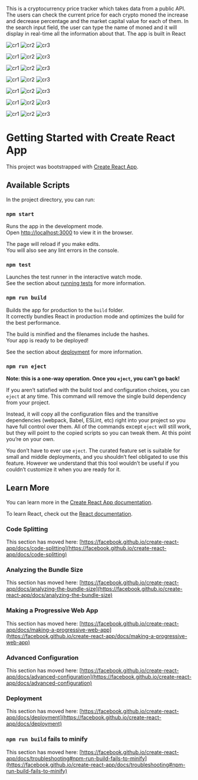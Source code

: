 This is a cryptocurrency price tracker which takes data from a public API. The users can check the current price for each crypto moned the increase and decrease percentage and the market capital value for each of them. In the search input field, the user can type the name of moned and it will display in real-time all the information about that. The app is built in React

![cr1](https://user-images.githubusercontent.com/69143183/126044110-3ec598f4-7f72-415c-a462-554b6c2adba7.jpg)
![cr2](https://user-images.githubusercontent.com/69143183/126044113-c7822a5f-c227-4b80-87ec-a69feed02f3a.jpg)
![cr3](https://user-images.githubusercontent.com/69143183/126044120-97fcd873-7076-4a58-abd8-c4b4c0cf3c37.jpg)



![cr1](https://user-images.githubusercontent.com/69143183/126044110-3ec598f4-7f72-415c-a462-554b6c2adba7.jpg)
![cr2](https://user-images.githubusercontent.com/69143183/126044113-c7822a5f-c227-4b80-87ec-a69feed02f3a.jpg)
![cr3](https://user-images.githubusercontent.com/69143183/126044120-97fcd873-7076-4a58-abd8-c4b4c0cf3c37.jpg)



![cr1](https://user-images.githubusercontent.com/69143183/126044110-3ec598f4-7f72-415c-a462-554b6c2adba7.jpg)
![cr2](https://user-images.githubusercontent.com/69143183/126044113-c7822a5f-c227-4b80-87ec-a69feed02f3a.jpg)
![cr3](https://user-images.githubusercontent.com/69143183/126044120-97fcd873-7076-4a58-abd8-c4b4c0cf3c37.jpg)




![cr1](https://user-images.githubusercontent.com/69143183/126044110-3ec598f4-7f72-415c-a462-554b6c2adba7.jpg)
![cr2](https://user-images.githubusercontent.com/69143183/126044113-c7822a5f-c227-4b80-87ec-a69feed02f3a.jpg)
![cr3](https://user-images.githubusercontent.com/69143183/126044120-97fcd873-7076-4a58-abd8-c4b4c0cf3c37.jpg)




![cr1](https://user-images.githubusercontent.com/69143183/126044110-3ec598f4-7f72-415c-a462-554b6c2adba7.jpg)
![cr2](https://user-images.githubusercontent.com/69143183/126044113-c7822a5f-c227-4b80-87ec-a69feed02f3a.jpg)
![cr3](https://user-images.githubusercontent.com/69143183/126044120-97fcd873-7076-4a58-abd8-c4b4c0cf3c37.jpg)




![cr1](https://user-images.githubusercontent.com/69143183/126044110-3ec598f4-7f72-415c-a462-554b6c2adba7.jpg)
![cr2](https://user-images.githubusercontent.com/69143183/126044113-c7822a5f-c227-4b80-87ec-a69feed02f3a.jpg)
![cr3](https://user-images.githubusercontent.com/69143183/126044120-97fcd873-7076-4a58-abd8-c4b4c0cf3c37.jpg)




![cr1](https://user-images.githubusercontent.com/69143183/126044110-3ec598f4-7f72-415c-a462-554b6c2adba7.jpg)
![cr2](https://user-images.githubusercontent.com/69143183/126044113-c7822a5f-c227-4b80-87ec-a69feed02f3a.jpg)
![cr3](https://user-images.githubusercontent.com/69143183/126044120-97fcd873-7076-4a58-abd8-c4b4c0cf3c37.jpg)






# Getting Started with Create React App

This project was bootstrapped with [Create React App](https://github.com/facebook/create-react-app).

## Available Scripts

In the project directory, you can run:

### `npm start`

Runs the app in the development mode.\
Open [http://localhost:3000](http://localhost:3000) to view it in the browser.

The page will reload if you make edits.\
You will also see any lint errors in the console.

### `npm test`

Launches the test runner in the interactive watch mode.\
See the section about [running tests](https://facebook.github.io/create-react-app/docs/running-tests) for more information.

### `npm run build`

Builds the app for production to the `build` folder.\
It correctly bundles React in production mode and optimizes the build for the best performance.

The build is minified and the filenames include the hashes.\
Your app is ready to be deployed!

See the section about [deployment](https://facebook.github.io/create-react-app/docs/deployment) for more information.

### `npm run eject`

**Note: this is a one-way operation. Once you `eject`, you can’t go back!**

If you aren’t satisfied with the build tool and configuration choices, you can `eject` at any time. This command will remove the single build dependency from your project.

Instead, it will copy all the configuration files and the transitive dependencies (webpack, Babel, ESLint, etc) right into your project so you have full control over them. All of the commands except `eject` will still work, but they will point to the copied scripts so you can tweak them. At this point you’re on your own.

You don’t have to ever use `eject`. The curated feature set is suitable for small and middle deployments, and you shouldn’t feel obligated to use this feature. However we understand that this tool wouldn’t be useful if you couldn’t customize it when you are ready for it.

## Learn More

You can learn more in the [Create React App documentation](https://facebook.github.io/create-react-app/docs/getting-started).

To learn React, check out the [React documentation](https://reactjs.org/).

### Code Splitting

This section has moved here: [https://facebook.github.io/create-react-app/docs/code-splitting](https://facebook.github.io/create-react-app/docs/code-splitting)

### Analyzing the Bundle Size

This section has moved here: [https://facebook.github.io/create-react-app/docs/analyzing-the-bundle-size](https://facebook.github.io/create-react-app/docs/analyzing-the-bundle-size)

### Making a Progressive Web App

This section has moved here: [https://facebook.github.io/create-react-app/docs/making-a-progressive-web-app](https://facebook.github.io/create-react-app/docs/making-a-progressive-web-app)

### Advanced Configuration

This section has moved here: [https://facebook.github.io/create-react-app/docs/advanced-configuration](https://facebook.github.io/create-react-app/docs/advanced-configuration)

### Deployment

This section has moved here: [https://facebook.github.io/create-react-app/docs/deployment](https://facebook.github.io/create-react-app/docs/deployment)

### `npm run build` fails to minify

This section has moved here: [https://facebook.github.io/create-react-app/docs/troubleshooting#npm-run-build-fails-to-minify](https://facebook.github.io/create-react-app/docs/troubleshooting#npm-run-build-fails-to-minify)
